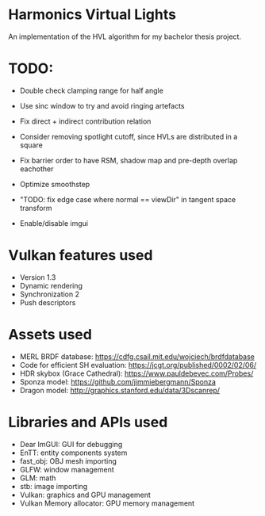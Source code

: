 # Harmonics Virtual Lights
An implementation of the HVL algorithm for my bachelor thesis project.

# TODO:
* Double check clamping range for half angle
* Use sinc window to try and avoid ringing artefacts
* Fix direct + indirect contribution relation
* Consider removing spotlight cutoff, since HVLs are distributed in a square

* Fix barrier order to have RSM, shadow map and pre-depth overlap eachother
* Optimize smoothstep
* "TODO: fix edge case where normal == viewDir" in tangent space transform
* Enable/disable imgui

# Vulkan features used
* Version 1.3
* Dynamic rendering
* Synchronization 2
* Push descriptors

# Assets used
* MERL BRDF database: https://cdfg.csail.mit.edu/wojciech/brdfdatabase
* Code for efficient SH evaluation: https://jcgt.org/published/0002/02/06/
* HDR skybox (Grace Cathedral): https://www.pauldebevec.com/Probes/
* Sponza model: https://github.com/jimmiebergmann/Sponza
* Dragon model: http://graphics.stanford.edu/data/3Dscanrep/

# Libraries and APIs used
* Dear ImGUI: GUI for debugging
* EnTT: entity components system
* fast_obj: OBJ mesh importing
* GLFW: window management
* GLM: math
* stb: image importing
* Vulkan: graphics and GPU management
* Vulkan Memory allocator: GPU memory management